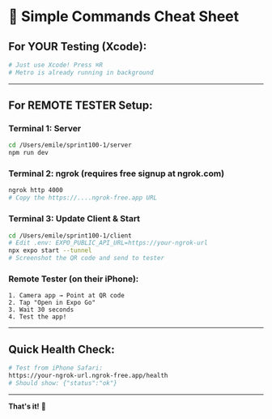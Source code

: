 # 🚀 Simple Commands Cheat Sheet

## For YOUR Testing (Xcode):

```bash
# Just use Xcode! Press ⌘R
# Metro is already running in background
```

---

## For REMOTE TESTER Setup:

### Terminal 1: Server
```bash
cd /Users/emile/sprint100-1/server
npm run dev
```

### Terminal 2: ngrok (requires free signup at ngrok.com)
```bash
ngrok http 4000
# Copy the https://....ngrok-free.app URL
```

### Terminal 3: Update Client & Start
```bash
cd /Users/emile/sprint100-1/client
# Edit .env: EXPO_PUBLIC_API_URL=https://your-ngrok-url
npx expo start --tunnel
# Screenshot the QR code and send to tester
```

### Remote Tester (on their iPhone):
```
1. Camera app → Point at QR code
2. Tap "Open in Expo Go"
3. Wait 30 seconds
4. Test the app!
```

---

## Quick Health Check:

```bash
# Test from iPhone Safari:
https://your-ngrok-url.ngrok-free.app/health
# Should show: {"status":"ok"}
```

---

**That's it!** 📱
